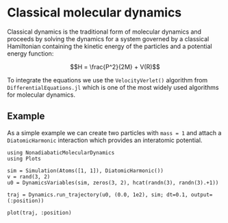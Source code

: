 # Classical molecular dynamics

Classical dynamics is the traditional form of molecular dynamics and proceeds
by solving the dynamics for a system governed by a classical Hamiltonian containing
the kinetic energy of the particles and a potential energy function:

```math
H = \frac{P^2}{2M} + V(R)
```

To integrate the equations we use the `VelocityVerlet()` algorithm from
`DifferentialEquations.jl` which is one of the most widely used
algorithms for molecular dynamics.

## Example

As a simple example we can create two particles with `mass = 1` and attach a `DiatomicHarmonic` interaction which provides an interatomic potential.

```@example
using NonadiabaticMolecularDynamics
using Plots

sim = Simulation(Atoms([1, 1]), DiatomicHarmonic())
v = rand(3, 2)
u0 = DynamicsVariables(sim, zeros(3, 2), hcat(randn(3), randn(3).+1))

traj = Dynamics.run_trajectory(u0, (0.0, 1e2), sim; dt=0.1, output=(:position))

plot(traj, :position)
```
